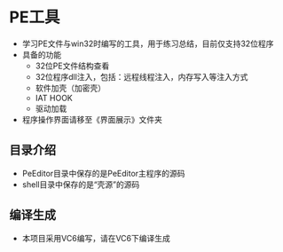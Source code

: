 # PE工具
- 学习PE文件与win32时编写的工具，用于练习总结，目前仅支持32位程序
- 具备的功能
  - 32位PE文件结构查看
  - 32位程序dll注入，包括：远程线程注入，内存写入等注入方式
  - 软件加壳（加密壳）
  - IAT HOOK
  - 驱动加载
- 程序操作界面请移至《界面展示》文件夹

## 目录介绍
- PeEditor目录中保存的是PeEditor主程序的源码
- shell目录中保存的是“壳源”的源码

## 编译生成
- 本项目采用VC6编写，请在VC6下编译生成


